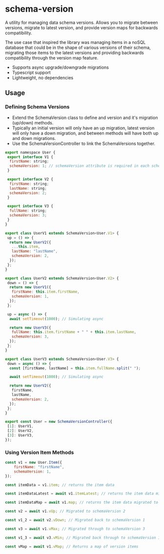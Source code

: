 # schema-version

A utility for managing data schema versions. Allows you to migrate between versions, migrate to latest version, and provide version maps for backwards compatibility.

The use case that inspired the library was managing items in a noSQL database that could be in the shape of various versions of their schema, migrating those items to the latest versions and providing backwards compatibility through the version map feature.

-  Supports async upgrade/downgrade migrations
-  Typescript support
-  Lightweight, no dependencies

## Usage

### Defining Schema Versions

-  Extend the SchemaVersion class to define and version and it's migration (up/down) methods.
-  Typically an initial version will only have an up migration, latest version will only have a down migration, and between methods will have both up and down migrations.
-  Use the SchemaVersionController to link the SchemaVersions together.

```js
export namespace User {
 export interface V1 {
  firstName: string;
  schemaVersion: 1; // schemaVersion attribute is required in each schema
 }

 export interface V2 {
  firstName: string;
  lastName: string;
  schemaVersion: 2;
 }

 export interface V3 {
  fullName: string;
  schemaVersion: 3;
 }
}

export class UserV1 extends SchemaVersion<User.V1> {
 up = () => {
  return new UserV2({
   ...this.item,
   lastName: "lastName",
   schemaVersion: 2,
  });
 };
}

export class UserV2 extends SchemaVersion<User.V2> {
 down = () => {
  return new UserV1({
   firstName: this.item.firstName,
   schemaVersion: 1,
  });
 };

 up = async () => {
  await setTimeout(1000); // Simulating async

  return new UserV3({
   fullName: this.item.firstName + " " + this.item.lastName,
   schemaVersion: 3,
  });
 };
}

export class UserV3 extends SchemaVersion<User.V3> {
 down = async () => {
  const [firstName, lastName] = this.item.fullName.split(" ");

  await setTimeout(1000); // Simulating async

  return new UserV2({
   firstName,
   lastName,
   schemaVersion: 2,
  });
 };
}

export const User = new SchemaVersionController({
 [1]: UserV1,
 [2]: UserV2,
 [3]: UserV3,
});
```

### Using Version Item Methods

```js
const v1 = new User.Item({
	firstName: "firstName",
	schemaVersion: 1,
});

const itemData = v1.item; // returns the item data

const itemDataLatest = await v1.itemLatest; // returns the item data migrated to latest version (v3)

const itemDataMap = await v1.map; // returns the item data migrated to all versions and mapped by schemaVersion attribute

const v2 = await v1.vUp; // Migrated to schemaVersion 2

const v1_2 = await v2.vDown; // Migrated back to schemaVersion 1

const v3 = await v1.vMax; // Migrated through to schemaVersion 3

const v1_3 = await v3.vMin; // Migrated back through to schemaVersion 1

const vMap = await v1.vMap; // Returns a map of version items
```
